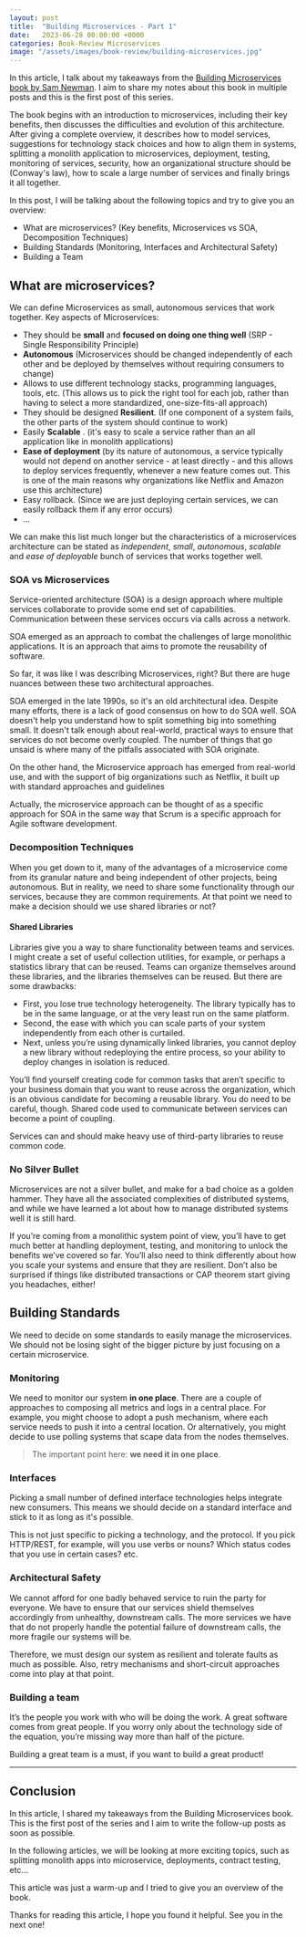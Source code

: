 ```yaml
---
layout: post
title:  "Building Microservices - Part 1"
date:   2023-06-28 00:00:00 +0000
categories: Book-Review Microservices
image: "/assets/images/book-review/building-microservices.jpg"
---
```


In this article, I talk about my takeaways from the [Building Microservices book by Sam Newman](https://www.amazon.com/Building-Microservices-Sam-Newman/dp/1491950358). I aim to share my notes about this book in multiple posts and this is the first post of this series.

The book begins with an introduction to microservices, including their key benefits, then discusses the difficulties and evolution of this architecture. After giving a complete overview, it describes how to model services, suggestions for technology stack choices and how to align them in systems, splitting a monolith application to microservices, deployment, testing, monitoring of services, security, how an organizational structure should be (Conway's law), how to scale a large number of services and finally brings it all together.

In this post, I will be talking about the following topics and try to give you an overview:

* What are microservices? (Key benefits, Microservices vs SOA, Decomposition Techniques)
* Building Standards (Monitoring, Interfaces and Architectural Safety)
* Building a Team

## What are microservices?

We can define Microservices as small, autonomous services that work together. Key aspects of Microservices:

* They should be **small** and **focused on doing one thing well** (SRP - Single Responsibility Principle)
* **Autonomous** (Microservices should be changed independently of each other and be deployed by themselves without requiring consumers to change)
* Allows to use different technology stacks, programming languages, tools,  etc. (This allows us to pick the right tool for each job, rather than having to select a more standardized, one-size-fits-all approach)
* They should be designed **Resilient**. (If one component of a system fails, the other parts of the system should continue to work)
* Easily **Scalable** . (it's easy to scale a service rather than an all application like in monolith applications)
* **Ease of deployment** (by its nature of autonomous, a service typically would not depend on another service - at least directly - and this allows to deploy services frequently, whenever a new feature comes out. This is one of the main reasons why organizations like Netflix and Amazon use this architecture)
* Easy rollback. (Since we are just deploying certain services, we can easily rollback them if any error occurs)
* ...

We can make this list much longer but the characteristics of a microservices architecture can be stated as *independent*, *small*, *autonomous*, *scalable* and *ease of deployable* bunch of services that works together well. 

### SOA vs Microservices

Service-oriented architecture (SOA) is a design approach where multiple services collaborate to provide some end set of capabilities. Communication between these services occurs via calls across a network.

SOA emerged as an approach to combat the challenges of large monolithic applications. It is an approach that aims to promote the reusability of software.

So far, it was like I was describing Microservices, right? But there are huge nuances between these two architectural approaches.

SOA emerged in the late 1990s, so it's an old architectural idea. Despite many efforts, there is a lack of good consensus on how to do SOA well. SOA doesn't help you understand how to split something big into something small. It doesn't talk enough about real-world, practical ways to ensure that services do not become overly coupled. The number of things that go unsaid is where many of the pitfalls associated with SOA originate.

On the other hand, the Microservice approach has emerged from real-world use, and with the support of big organizations such as Netflix, it built up with standard approaches and guidelines

Actually, the microservice approach can be thought of as a specific approach for SOA in the same way that Scrum is a specific approach for Agile software development.

### Decomposition Techniques

When you get down to it, many of the advantages of a microservice come from its granular nature and being independent of other projects, being autonomous. But in reality, we need to share some functionality through our services, because they are common requirements. At that point we need to make a decision should we use shared libraries or not?

#### Shared Libraries

Libraries give you a way to share functionality between teams and services. I might create a set of useful collection utilities, for example, or perhaps a statistics library that can be reused. Teams can organize themselves around these libraries, and the libraries themselves can be reused. But there are some drawbacks:

* First, you lose true technology heterogeneity. The library typically has to be in the same language, or at the very least run on the same platform. 
* Second, the ease with which you can scale parts of your system independently from each other is curtailed. 
* Next, unless you’re using dynamically linked libraries, you cannot deploy a new library without redeploying the entire process, so your ability to deploy changes in isolation is reduced.

You’ll find yourself creating code for common tasks that aren’t specific to your business domain that you want to reuse across the organization, which is an obvious candidate for becoming a reusable library. You do need to be careful, though. Shared code used to communicate between services can become a point of coupling.

Services can and should make heavy use of third-party libraries to reuse common code.

### No Silver Bullet

Microservices are not a silver bullet, and make for a bad choice as a golden hammer. They have all the associated complexities of distributed systems, and while we have learned a lot about how to manage distributed systems well it is still hard.

If you’re coming from a monolithic system point of view, you’ll have to get much better at handling deployment, testing, and monitoring to unlock the benefits we’ve covered so far. You’ll also need to think differently about how you scale your systems and ensure that they are resilient. Don’t also be surprised if things like distributed transactions or CAP theorem start giving you headaches, either!

## Building Standards

We need to decide on some standards to easily manage the microservices. We should not be losing sight of the bigger picture by just focusing on a certain microservice.

### Monitoring

We need to monitor our system **in one place**. There are a couple of approaches to composing all metrics and logs in a central place. For example, you might choose to adopt a push mechanism, where each service needs to push it into a central location. Or alternatively, you might decide to use polling systems that scape data from the nodes themselves.

> The important point here: **we need it in one place**. 

### Interfaces

Picking a small number of defined interface technologies helps integrate new consumers. This means we should decide on a standard interface and stick to it as long as it's possible.

This is not just specific to picking a technology, and the protocol. If you pick HTTP/REST, for example, will you use verbs or nouns? Which status codes that you use in certain cases? etc.

### Architectural Safety

We cannot afford for one badly behaved service to ruin the party for everyone. We have to ensure that our services shield themselves accordingly from unhealthy, downstream calls. The more services we have that do not properly handle the potential failure of downstream calls, the more fragile our systems will be.

Therefore, we must design our system as resilient and tolerate faults as much as possible. Also, retry mechanisms and short-circuit approaches come into play at that point.

### Building a team

It’s the people you work with who will be doing the work. A great software comes from great people. If you worry only about the technology side of the equation, you’re missing way more than half of the picture. 

Building a great team is a must, if you want to build a great product!

---

## Conclusion

In this article, I shared my takeaways from the Building Microservices book. This is the first post of the series and I aim to write the follow-up posts as soon as possible. 

In the following articles, we will be looking at more exciting topics, such as splitting monolith apps into microservice, deployments, contract testing, etc... 

This article was just a warm-up and I tried to give you an overview of the book.

Thanks for reading this article, I hope you found it helpful. See you in the next one!
